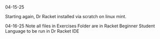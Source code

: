 04-15-25

Starting again, Dr Racket installed via scratch on linux mint. 

04-16-25
Note all files in Exercises Folder are in Racket Beginner Student Language to be run in Dr Racket IDE
